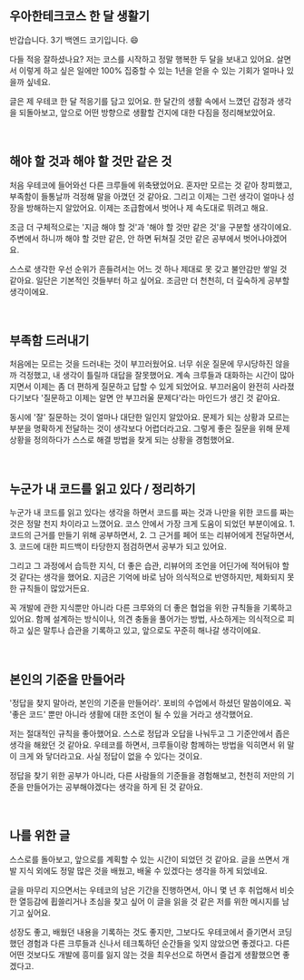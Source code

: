 ## 우아한테크코스 한 달 생활기

반갑습니다. 3기 백엔드 코기입니다. 😄

다들 적응 잘하셨나요? 저는 코스를 시작하고 정말 행복한 두 달을 보내고 있어요. 살면서 이렇게 하고 싶은 일에만 100% 집중할 수 있는 1년을 얻을 수 있는 기회가 얼마나 있을까 싶네요.

글은 제 우테코 한 달 적응기를 담고 있어요. 한 달간의 생활 속에서 느꼈던 감정과 생각을 되돌아보고, 앞으로 어떤 방향으로 생활할 건지에 대한 다짐을 정리해보았어요.

<br>

## 해야 할 것과 해야 할 것만 같은 것

처음 우테코에 들어와선 다른 크루들에 위축됐었어요. 혼자만 모르는 것 같아 창피했고, 부족함이 들통날까 걱정해 말을 아꼈던 것 같아요.   그리고 이제는 그런 생각이 얼마나 성장을 방해하는지 알았어요. 이제는 조급함에서 벗어나 제 속도대로 뛰려고 해요.

조금 더 구체적으로는 '지금 해야 할 것'과 '해야 할 것만 같은 것'을 구분할 생각이에요. 주변에서 하니까 해야 할 것만 같은, 안 하면 뒤쳐질 것만 같은 공부에서 벗어나야겠어요. 

스스로 생각한 우선 순위가 흔들려서는 어느 것 하나 제대로 못 갖고 불안감만 쌓일 것 같아요. 일단은 기본적인 것들부터 하고 싶어요. 조금만 더 천천히, 더 깊숙하게 공부할 생각이에요.

<br>

## 부족함 드러내기

처음에는 모르는 것을 드러내는 것이 부끄러웠어요. 너무 쉬운 질문에 무시당하진 않을까 걱정했고, 내 생각이 틀릴까 대답을 잘못했어요. 계속 크루들과 대화하는 시간이 많아지면서 이제는 좀 더 편하게 질문하고 답할 수 있게 되었어요. 부끄러움이 완전히 사라졌다기보다 '질문하고 이제는 알면 안 부끄러울 문제다'라는 마인드가 생긴 것 같아요. 

동시에 '잘' 질문하는 것이 얼마나 대단한 일인지 알았아요. 문제가 되는 상황과 모르는 부분을 명확하게 전달하는 것이 생각보다 어렵더라고요. 그렇게 좋은 질문을 위해 문제 상황을 정의하다가 스스로 해결 방법을 찾게 되는 상황을 경험했어요.

<!-- <br>

<p align="center"><img src="R1280x0.png" height="700px"></p> -->

<br>

## 누군가 내 코드를 읽고 있다 / 정리하기

누군가 내 코드를 읽고 있다는 생각을 하면서 코드를 짜는 것과 나만을 위한 코드를 짜는 것은 정말 천지 차이라고 느꼈어요. 코스 안에서 가장 크게 도움이 되었던 부분이에요. 1. 코드의 근거를 만들기 위해 공부하면서, 2. 그 근거를 페어 또는 리뷰어에게 전달하면서, 3. 코드에 대한 피드백이 타당한지 점검하면서 공부가 되고 있어요. 

그리고 그 과정에서 습득한 지식, 더 좋은 습관, 리뷰어의 조언을 어딘가에 적어둬야 할 것 같다는 생각을 했어요. 지금은 기억에 바로 남아 의식적으로 반영하지만, 체화되지 못한 규칙들이 많았거든요.

꼭 개발에 관한 지식뿐만 아니라 다른 크루와의 더 좋은 협업을 위한 규칙들을 기록하고 있어요. 함께 설계하는 방식이나, 의견 충돌을 풀어가는 방법, 사소하게는 의식적으로 피하고 싶은 말투나 습관을 기록하고 있고, 앞으로도 꾸준히 해나갈 생각이에요.


<!-- <br>

<p align="center"><img src="R1280x0-2.png" height="600px"></p> -->

<br>

## 본인의 기준을 만들어라

'정답을 찾지 말아라, 본인의 기준을 만들어라'. 포비의 수업에서 하셨던 말씀이에요. 꼭 '좋은 코드' 뿐만 아니라 생활에 대한 조언이 될 수 있을 거라고 생각했어요.    

저는 절대적인 규칙을 좋아했어요. 스스로 정답과 오답을 나눠두고 그 기준안에서 좁은 생각을 해왔던 것 같아요. 우테코를 하면서, 크루들이랑 함께하는 방법을 익히면서 위 말이 크게 와 닿더라고요. 사실 정답이 없을 수 있다는 것이요.   

정답을 찾기 위한 공부가 아니라, 다른 사람들의 기준들을 경험해보고, 천천히 저만의 기준을 만들어가는 공부해야겠다는 생각을 하게 된 것 같아요. 

<br>

## 나를 위한 글

스스로를 돌아보고, 앞으로를 계획할 수 있는 시간이 되었던 것 같아요. 글을 쓰면서 개발 지식 외에도 정말 많은 것을 배웠고, 배울 수 있겠다는 생각을 하게 되었네요. 

글을 마무리 지으면서는 우테코의 남은 기간을 진행하면서, 아니 몇 년 후 취업해서 비슷한 열등감에 휩쓸리거나 초심을 찾고 싶어 이 글을 읽을 것 같은 저를 위한 메시지를 남기고 싶어요.

성장도 좋고, 배웠던 내용을 기록하는 것도 좋지만, 그보다도 우테코에서 즐기면서 코딩했던 경험과 다른 크루들과 신나서 테크톡하던 순간들을 잊지 않았으면 좋겠다고. 다른 어떤 것보다도 개발에 흥미를 잃지 않는 것을 최우선으로 하면서 즐겁게 생활했으면 좋겠다고.
